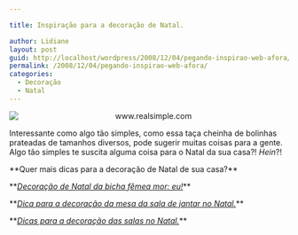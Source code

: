 ```yaml
---

title: Inspiração para a decoração de Natal.

author: Lidiane
layout: post
guid: http://localhost/wordpress/2008/12/04/pegando-inspirao-web-afora/
permalink: /2008/12/04/pegando-inspirao-web-afora/
categories:
  - Decoração
  - Natal
---
```

<p style="text-align: center;">
  <img class="aligncenter" style="display: block; float: none; margin-left: auto; margin-right: auto;" title="www.realsimple.com" src="http://img.timeinc.net/realsimple/i/p/Dec06/1206_holdecorating_10.jpg" alt="www.realsimple.com" />
</p>

<p style="text-align: left;">
  Interessante como algo tão simples, como essa taça cheinha de bolinhas prateadas de tamanhos diversos, pode sugerir muitas coisas para a gente. Algo tão simples te suscita alguma coisa para o Natal da sua casa?! <em>Hein</em>?!
</p>

<p style="text-align: left;">
  **Quer mais dicas para a decoração de Natal de sua casa?**
</p>

<p style="text-align: left;">
  **<em><a href="http://www.trololodemulher.com.br/2009/12/17/decoracao-de-natal/" target="_self">Decoração de Natal da bicha fêmea mor: eu!</a></em>**
</p>

<p style="text-align: left;">
  **<em><a href="http://www.trololodemulher.com.br/2009/12/10/decoracao-da-mesa-de-natal/" target="_self">Dica para a decoração da mesa da sala de jantar no Natal.</a></em>**
</p>

<p style="text-align: left;">
  **<em><a href="http://www.trololodemulher.com.br/2009/12/01/dicas-decoracao-de-natal/" target="_self">Dicas para a decoração das salas no Natal.</a></em>**
</p>

<p style="text-align: center;">
   
</p>